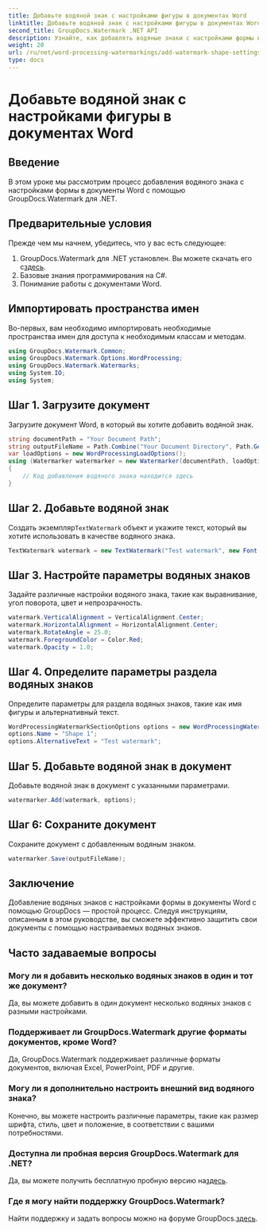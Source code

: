 ```yaml
---
title: Добавьте водяной знак с настройками фигуры в документах Word
linktitle: Добавьте водяной знак с настройками фигуры в документах Word
second_title: GroupDocs.Watermark .NET API
description: Узнайте, как добавлять водяные знаки с настройками формы в документы Word с помощью GroupDocs для .NET. Эффективно защитите свои документы.
weight: 20
url: /ru/net/word-processing-watermarkings/add-watermark-shape-settings-word-docs/
type: docs
---
```

# Добавьте водяной знак с настройками фигуры в документах Word

## Введение
В этом уроке мы рассмотрим процесс добавления водяного знака с настройками формы в документы Word с помощью GroupDocs.Watermark для .NET.
## Предварительные условия
Прежде чем мы начнем, убедитесь, что у вас есть следующее:
1.  GroupDocs.Watermark для .NET установлен. Вы можете скачать его с[здесь](https://releases.groupdocs.com/Watermark/net/).
2. Базовые знания программирования на C#.
3. Понимание работы с документами Word.

## Импортировать пространства имен
Во-первых, вам необходимо импортировать необходимые пространства имен для доступа к необходимым классам и методам.
```csharp
using GroupDocs.Watermark.Common;
using GroupDocs.Watermark.Options.WordProcessing;
using GroupDocs.Watermark.Watermarks;
using System.IO;
using System;
```
## Шаг 1. Загрузите документ
Загрузите документ Word, в который вы хотите добавить водяной знак.
```csharp
string documentPath = "Your Document Path";
string outputFileName = Path.Combine("Your Document Directory", Path.GetFileName(documentPath));
var loadOptions = new WordProcessingLoadOptions();
using (Watermarker watermarker = new Watermarker(documentPath, loadOptions))
{
    // Код добавления водяного знака находится здесь
}
```
## Шаг 2. Добавьте водяной знак
 Создать экземпляр`TextWatermark` объект и укажите текст, который вы хотите использовать в качестве водяного знака.
```csharp
TextWatermark watermark = new TextWatermark("Test watermark", new Font("Arial", 19));
```
## Шаг 3. Настройте параметры водяных знаков
Задайте различные настройки водяного знака, такие как выравнивание, угол поворота, цвет и непрозрачность.
```csharp
watermark.VerticalAlignment = VerticalAlignment.Center;
watermark.HorizontalAlignment = HorizontalAlignment.Center;
watermark.RotateAngle = 25.0;
watermark.ForegroundColor = Color.Red;
watermark.Opacity = 1.0;
```
## Шаг 4. Определите параметры раздела водяных знаков
Определите параметры для раздела водяных знаков, такие как имя фигуры и альтернативный текст.
```csharp
WordProcessingWatermarkSectionOptions options = new WordProcessingWatermarkSectionOptions();
options.Name = "Shape 1";
options.AlternativeText = "Test watermark";
```
## Шаг 5. Добавьте водяной знак в документ
Добавьте водяной знак в документ с указанными параметрами.
```csharp
watermarker.Add(watermark, options);
```
## Шаг 6: Сохраните документ
Сохраните документ с добавленным водяным знаком.
```csharp
watermarker.Save(outputFileName);
```

## Заключение
Добавление водяных знаков с настройками формы в документы Word с помощью GroupDocs — простой процесс. Следуя инструкциям, описанным в этом руководстве, вы сможете эффективно защитить свои документы с помощью настраиваемых водяных знаков.
## Часто задаваемые вопросы
### Могу ли я добавить несколько водяных знаков в один и тот же документ?
Да, вы можете добавить в один документ несколько водяных знаков с разными настройками.
### Поддерживает ли GroupDocs.Watermark другие форматы документов, кроме Word?
Да, GroupDocs.Watermark поддерживает различные форматы документов, включая Excel, PowerPoint, PDF и другие.
### Могу ли я дополнительно настроить внешний вид водяного знака?
Конечно, вы можете настроить различные параметры, такие как размер шрифта, стиль, цвет и положение, в соответствии с вашими потребностями.
### Доступна ли пробная версия GroupDocs.Watermark для .NET?
 Да, вы можете получить бесплатную пробную версию на[здесь](https://releases.groupdocs.com/).
### Где я могу найти поддержку GroupDocs.Watermark?
 Найти поддержку и задать вопросы можно на форуме GroupDocs.[здесь](https://forum.groupdocs.com/c/watermark/19).